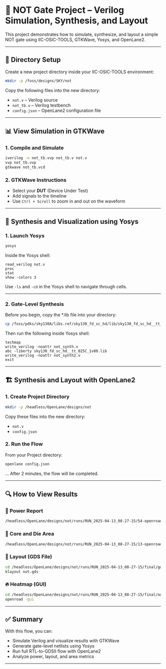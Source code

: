 # 🔌 NOT Gate Project – Verilog Simulation, Synthesis, and Layout

This project demonstrates how to simulate, synthesize, and layout a simple NOT gate using IIC-OSIC-TOOLS, GTKWave, Yosys, and OpenLane2.

---

## 📁 Directory Setup

Create a new project directory inside your IIC-OSIC-TOOLS environment:

```bash
mkdir -p /foss/designs/SKY/not
```

Copy the following files into the new directory:

- `not.v` – Verilog source
- `not_tb.v` – Verilog testbench
- `config.json` – OpenLane2 configuration file

---

## 📊 View Simulation in GTKWave

### 1. Compile and Simulate

```bash
iverilog -o not_tb.vvp not_tb.v not.v
vvp not_tb.vvp
gtkwave not_tb.vcd
```

### 2. GTKWave Instructions

- Select your **DUT** (Device Under Test)
- Add signals to the timeline
- Use `Ctrl + Scroll` to zoom in and out on the waveform

---

## 🧠 Synthesis and Visualization using Yosys

### 1. Launch Yosys

```bash
yosys
```

Inside the Yosys shell:

```yosys
read_verilog not.v
proc
stat
show -colors 3
```

Use `-ls` and `-cd` in the Yosys shell to navigate through cells.

---

### 2. Gate-Level Synthesis

Before you begin, copy the *.lib file into your directory:

```bash
cp /foss/pdks/sky130A/libs.ref/sky130_fd_sc_hd/lib/sky130_fd_sc_hd__tt_025C_1v80.lib .
```

Then run the following inside Yosys shell:

```yosys
techmap
write_verilog -noattr not_synth.v
abc -liberty sky130_fd_sc_hd__tt_025C_1v80.lib
write_verilog -noattr not_synth2.v
exit
```

---

## 🏗️ Synthesis and Layout with OpenLane2

### 1. Create Project Directory

```bash
mkdir -p /headless/OpenLane/designs/not
```

Copy these files into the new directory:

- `not.v`
- `config.json`

### 2. Run the Flow

From your Project directory:

```bash
openlane config.json
```

... After 2 minutes, the flow will be completed.

---

## 🔍 How to View Results

### 🔌 Power Report

```bash
/headless/OpenLane/designs/not/runs/RUN_2025-04-13_08-27-15/54-openroad-stapostpnr/nom_tt_025C_1v80/power.rpt
```

### 📐 Core and Die Area

```bash
/headless/OpenLane/designs/not/runs/RUN_2025-04-13_08-27-15/13-openroad-floorplan/openroad-floorplan.log
```

### 🧱 Layout (GDS File)

```bash
cd /headless/OpenLane/designs/not/runs/RUN_2025-04-13_08-27-15/final/gds
klayout not.gds
```

### 🔥 Heatmap (GUI)

```bash
cd /headless/OpenLane/designs/not/runs/RUN_2025-04-13_08-27-15/final/odb
openroad -gui
```

---

## ✅ Summary

With this flow, you can:

- Simulate Verilog and visualize results with GTKWave
- Generate gate-level netlists using Yosys
- Run full RTL-to-GDSII flow with OpenLane2
- Analyze power, layout, and area metrics

---
